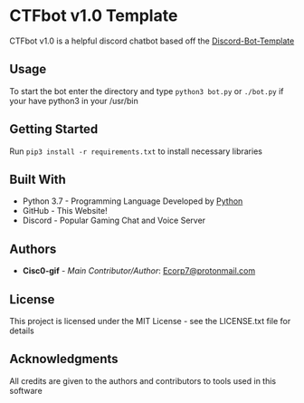 # CTFbot v1.0 Template

CTFbot v1.0 is a helpful discord chatbot based off the [Discord-Bot-Template](<https://github.com/Cisc0-gif/Discord-Bot-Template.git>)

## Usage

To start the bot enter the directory and type ``` python3 bot.py ``` or ``` ./bot.py ``` if your have python3 in your /usr/bin

## Getting Started

Run ``` pip3 install -r requirements.txt ``` to install necessary libraries

## Built With

* Python 3.7 - Programming Language Developed by [Python](<https://python.org>)
* GitHub - This Website!
* Discord - Popular Gaming Chat and Voice Server

## Authors

* **Cisc0-gif** - *Main Contributor/Author*: Ecorp7@protonmail.com

## License

This project is licensed under the MIT License - see the LICENSE.txt file for details


## Acknowledgments

All credits are given to the authors and contributors to tools used in this software
